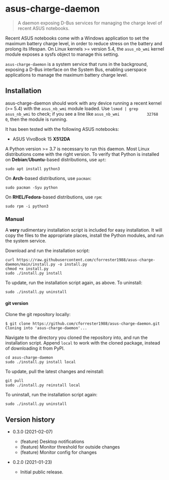 # asus-charge-daemon

> A daemon exposing D-Bus services for managing the charge level of recent
ASUS notebooks.

Recent ASUS notebooks come with a Windows application to set the maximum battery
charge level, in order to reduce stress on the battery and prolong its lifespan. On
Linux kernels >= version 5.4, the ```asus_nb_wmi``` kernel module exposes a sysfs object to manage this setting.

```asus-charge-daemon``` is a system service that runs in the background, exposing a D-Bus interface on the System Bus, enabling userspace applications to manage the maximum battery charge level.

## Installation

asus-charge-daemon should work with any device running a recent kernel (>= 5.4) with the ```asus_nb_wmi``` module loaded. Use ```lsmod | grep asus_nb_wmi``` to check; if you see a line like ```asus_nb_wmi            32768  0```, then the module is running.

It has been tested with the following ASUS notebooks:

- ASUS VivoBook 15 **X512DA**

A Python version >= 3.7 is necessary to run this daemon. Most Linux distributions come with the right version. To verify that Python is installed on **Debian**/**Ubuntu**-based distributions, use ```apt```:

```console
sudo apt install python3
```

On **Arch**-based distributions, use ```pacman```:

```console
sudo pacman -Syu python
```

On **RHEL/Fedora**-based distributions, use ```rpm```:

```console
sudo rpm -i python3
```

### Manual

A **very** rudimentary installation script is included for easy installation. It will copy the files to the appropriate places, install the Python modules, and run the system service.

Download and run the installation script:

```console
curl https://raw.githubusercontent.com/cforrester1988/asus-charge-daemon/main/install.py -o install.py
chmod +x install.py
sudo ./install.py install
```

To update, run the installation script again, as above. To uninstall:

```console
sudo ./install.py uninstall
```

#### git version

Clone the git repository locally:

```console
$ git clone https://github.com/cforrester1988/asus-charge-daemon.git
Cloning into 'asus-charge-daemon'...
```

Navigate to the directory you cloned the repository into, and run the installation script. Append ```local``` to work with the cloned package, instead of downloading it from PyPI.

```console
cd asus-charge-daemon
sudo ./install.py install local
```

To update, pull the latest changes and reinstall:

```console
git pull
sudo ./install.py reinstall local
```

To uninstall, run the installation script again:

```console
sudo ./install.py uninstall
```

## Version history

- 0.3.0 (2021-02-07)
  - (feature) Desktop notifications
  - (feature) Monitor threshold for outside changes
  - (feature) Monitor config for changes

- 0.2.0 (2021-01-23)
  - Initial public release.
